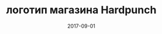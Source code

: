 ---
layout: 'post'
title:  "логотип магазина Hardpunch"
permalink: /logo/hardpunch
preview-image: "/img/previews/hardpunch.jpg"
date:   2017-09-01
date-display: 'сентябрь 2017'
tags: ["логотипы и айдентика"] 
---